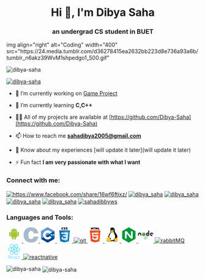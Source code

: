 <h1 align="center">Hi 👋, I'm Dibya Saha</h1>
<h3 align="center">an undergrad CS student in BUET</h3>
img align="right" alt="Coding" width="400" src="https://24.media.tumblr.com/d36278415ea2632bb223d8e736a93a6b/tumblr_n6akz39WvM1shpedgo1_500.gif"


<p align="left"
> <img src="https://komarev.com/ghpvc/?username=dibya-saha&label=Profile%20views&color=0e75b6&style=flat" alt="dibya-saha" /> </p>

<p align="left"> <a href="https://github.com/ryo-ma/github-profile-trophy"><img src="https://github-profile-trophy.vercel.app/?username=dibya-saha" alt="dibya-saha" /></a> </p>

- 🔭 I’m currently working on [Game Project](https://github.com/Dibya-Saha/Game-Project-.git)

- 🌱 I’m currently learning **C,C++**

- 👨‍💻 All of my projects are available at [https://github.com/Dibya-Saha](https://github.com/Dibya-Saha)

- 📫 How to reach me **sahadibya2005@gmail.com**

- 📄 Know about my experiences [will update it later](will update it later)

- ⚡ Fun fact **I am very passionate with what I want**

<h3 align="left">Connect with me:</h3>
<p align="left">
<a href="https://fb.com/https://www.facebook.com/share/16wf6ftixz/" target="blank"><img align="center" src="https://raw.githubusercontent.com/rahuldkjain/github-profile-readme-generator/master/src/images/icons/Social/facebook.svg" alt="https://www.facebook.com/share/16wf6ftixz/" height="30" width="40" /></a>
<a href="https://www.codechef.com/users/dibya_saha" target="blank"><img align="center" src="https://cdn.jsdelivr.net/npm/simple-icons@3.1.0/icons/codechef.svg" alt="dibya_saha" height="30" width="40" /></a>
<a href="https://www.hackerrank.com/dibya_saha" target="blank"><img align="center" src="https://raw.githubusercontent.com/rahuldkjain/github-profile-readme-generator/master/src/images/icons/Social/hackerrank.svg" alt="dibya_saha" height="30" width="40" /></a>
<a href="https://codeforces.com/profile/dibya_saha" target="blank"><img align="center" src="https://raw.githubusercontent.com/rahuldkjain/github-profile-readme-generator/master/src/images/icons/Social/codeforces.svg" alt="dibya_saha" height="30" width="40" /></a>
<a href="https://www.leetcode.com/dibya_saha" target="blank"><img align="center" src="https://raw.githubusercontent.com/rahuldkjain/github-profile-readme-generator/master/src/images/icons/Social/leet-code.svg" alt="dibya_saha" height="30" width="40" /></a>
<a href="https://auth.geeksforgeeks.org/user/sahadibbyws" target="blank"><img align="center" src="https://raw.githubusercontent.com/rahuldkjain/github-profile-readme-generator/master/src/images/icons/Social/geeks-for-geeks.svg" alt="sahadibbyws" height="30" width="40" /></a>
</p>

<h3 align="left">Languages and Tools:</h3>
<p align="left"> <a href="https://developer.android.com" target="_blank" rel="noreferrer"> <img src="https://raw.githubusercontent.com/devicons/devicon/master/icons/android/android-original-wordmark.svg" alt="android" width="40" height="40"/> </a> <a href="https://www.cprogramming.com/" target="_blank" rel="noreferrer"> <img src="https://raw.githubusercontent.com/devicons/devicon/master/icons/c/c-original.svg" alt="c" width="40" height="40"/> </a> <a href="https://www.w3schools.com/cpp/" target="_blank" rel="noreferrer"> <img src="https://raw.githubusercontent.com/devicons/devicon/master/icons/cplusplus/cplusplus-original.svg" alt="cplusplus" width="40" height="40"/> </a> <a href="https://www.w3schools.com/css/" target="_blank" rel="noreferrer"> <img src="https://raw.githubusercontent.com/devicons/devicon/master/icons/css3/css3-original-wordmark.svg" alt="css3" width="40" height="40"/> </a> <a href="https://git-scm.com/" target="_blank" rel="noreferrer"> <img src="https://www.vectorlogo.zone/logos/git-scm/git-scm-icon.svg" alt="git" width="40" height="40"/> </a> <a href="https://www.w3.org/html/" target="_blank" rel="noreferrer"> <img src="https://raw.githubusercontent.com/devicons/devicon/master/icons/html5/html5-original-wordmark.svg" alt="html5" width="40" height="40"/> </a> <a href="https://www.linux.org/" target="_blank" rel="noreferrer"> <img src="https://raw.githubusercontent.com/devicons/devicon/master/icons/linux/linux-original.svg" alt="linux" width="40" height="40"/> </a> <a href="https://www.nginx.com" target="_blank" rel="noreferrer"> <img src="https://raw.githubusercontent.com/devicons/devicon/master/icons/nginx/nginx-original.svg" alt="nginx" width="40" height="40"/> </a> <a href="https://nodejs.org"
 target="_blank" rel="noreferrer"> <img src="https://raw.githubusercontent.com/devicons/devicon/master/icons/nodejs/nodejs-original-wordmark.svg" alt="nodejs" width="40" height="40"/> </a> <a href="https://www.rabbitmq.com" target="_blank" rel="noreferrer"> <img src="https://www.vectorlogo.zone/logos/rabbitmq/rabbitmq-icon.svg" alt="rabbitMQ" width="40" height="40"/> </a> <a href="https://reactjs.org/" target="_blank" rel="noreferrer"> <img src="https://raw.githubusercontent.com/devicons/devicon/master/icons/react/react-original-wordmark.svg" alt="react" width="40" height="40"/> </a> <a href="https://reactnative.dev/" target="_blank" rel="noreferrer"> <img src="https://reactnative.dev/img/header_logo.svg" alt="reactnative" width="40" height="40"/> </a> </p>

<p><img align="left" src="https://github-readme-stats.vercel.app/api/top-langs?username=dibya-saha&show_icons=true&locale=en&layout=compact" alt="dibya-saha" /></p>

<p>&nbsp;<img align="center" src="https://github-readme-stats.vercel.app/api?username=dibya-saha&show_icons=true&locale=en" alt="dibya-saha" /></p>



